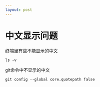 ```yaml
---
layout: post
---
```

中文显示问题
==========
终端里有些不能显示的中文

`ls -v`

git命令中不显示的中文

`git config --global core.quotepath false`
 